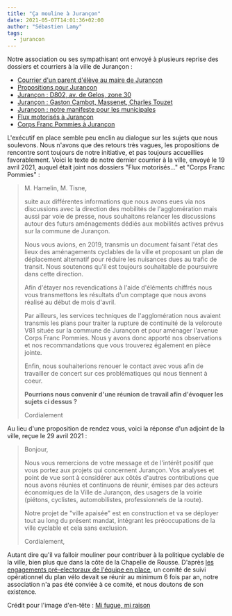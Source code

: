 ```yaml
---
title: "Ça mouline à Jurançon"
date: 2021-05-07T14:01:36+02:00
author: "Sébastien Lamy"
tags:
  - jurancon
---
```


Notre association ou ses sympathisant ont envoyé à plusieurs reprise des dossiers et courriers à la ville de Jurançon :

* [Courrier d'un parent d'élève au maire de Jurançon](/blog/2018/courrier-dun-parent-deleve-au-maire-de-jurancon/)
* [Propositions pour Jurançon](/blog/2019/propositions-pour-jurancon/)
* [Jurançon : D802, av. de Gelos, zone 30](/blog/2019/jurancon-d802-av-de-gelos-zone-30/)
* [Jurançon : Gaston Cambot, Massenet, Charles Touzet](/blog/2019/jurancon-gaston-cambot-massenet-charles-touzet/)
* [Jurançon : notre manifeste pour les municipales](https://municipales2020.parlons-velo.fr/manifeste/download/Jurancon)
* [Flux motorisés à Jurançon](/blog/2021/flux-motorises-a-jurancon/)
* [Corps Franc Pommies à Jurançon](/blog/2021/corps-franc-pommies-a-jurancon/)

L'exécutif en place semble peu enclin au dialogue sur les sujets que nous soulevons. Nous n'avons que des retours très vagues, les propositions de rencontre sont toujours de notre initiative, et pas toujours accueillies favorablement. Voici le texte de notre dernier courrier à la ville, envoyé le 19 avril 2021, auquel était joint nos dossiers "Flux motorisés..." et "Corps Franc Pommies" :

> M. Hamelin, M. Tisne, 
> 
>
> suite aux différentes informations que nous avons eues via nos discussions avec la direction des mobilités de l'agglomération mais aussi par voie de presse, nous souhaitons relancer les discussions autour des futurs aménagements dédiés aux mobilités actives prévus sur la commune de Jurançon. 
> 
> 
> Nous vous avions, en 2019, transmis un document faisant l'état des lieux des aménagements cyclables de la ville et proposant un plan de déplacement alternatif pour réduire les nuisances dues au trafic de transit. Nous soutenons qu'il est toujours souhaitable de poursuivre dans cette direction. 
>
> Afin d'étayer nos revendications à l'aide d'éléments chiffrés nous vous transmettons les résultats d'un comptage que nous avons réalisé au début de mois d'avril. 
>
> Par ailleurs, les services techniques de l'agglomération nous avaient transmis les plans pour traiter la rupture de continuité de la veloroute V81 située sur la commune de Jurançon et pour aménager l'avenue Corps Franc Pommies. Nous y avons donc apporté nos observations et nos recommandations que vous trouverez également en pièce jointe. 
>
> Enfin, nous souhaiterions renouer le contact avec vous afin de travailler de concert sur ces problématiques qui nous tiennent à coeur. 
>
> **Pourrions nous convenir d'une réunion de travail afin d'évoquer les sujets ci dessus ?**
>
> Cordialement 

Au lieu d'une proposition de rendez vous, voici la réponse d'un adjoint de la ville, reçue le 29 avril 2021 :

> Bonjour,
> 
> Nous vous remercions de votre message et de l'intérêt positif que vous portez aux projets qui concernent Jurançon. Vos analyses et point de vue sont à considérer aux côtés d'autres contributions que nous avons réunies et continuons de réunir,  émises par des acteurs économiques de la Ville de Jurançon, des usagers de la voirie (piétons, cyclistes, automobilistes, professionnels de la route). 
> 
> Notre projet de "ville apaisée" est en construction et va se déployer tout au long du présent mandat, intégrant les préoccupations de la ville cyclable et cela sans exclusion.
> 
> Cordialement,

Autant dire qu'il va falloir mouliner pour contribuer à la politique cyclable de la ville, bien plus que dans la côte de la Chapelle de Rousse. D'après [les engagements pré-electoraux de l'équipe en place](/blog/2020/municipales-2020-analyse-des-reponses-des-candidats/jurancon/vivre-bien-jurancon-reponse-a-pau-a-velo.pdf), un comité de suivi opérationnel du plan vélo devait se réunir au minimum 6 fois par an, notre association n'a pas été conviée à ce comité, et nous doutons de son existence. 


Crédit pour l'image d'en-tête : [Mi fugue, mi raison](https://www.mifuguemiraison.com/)
